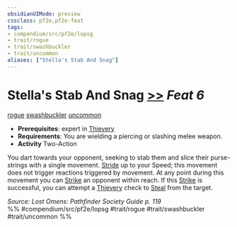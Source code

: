 ```yaml
---
obsidianUIMode: preview
cssclass: pf2e,pf2e-feat
tags:
- compendium/src/pf2e/lopsg
- trait/rogue
- trait/swashbuckler
- trait/uncommon
aliases: ["Stella's Stab And Snag"]
---
```

# Stella's Stab And Snag  [>>](rules/core-rulebook/chapter-9-playing-the-game.md#Actions "Two-Action") *Feat 6*  
[rogue](rules/traits/rogue.md "Rogue Class Trait")  [swashbuckler](rules/traits/swashbuckler-apg.md "Swashbuckler Class Trait")  [uncommon](rules/traits/uncommon.md "Uncommon Rarity Trait")  

- **Prerequisites**: expert in [Thievery](compendium/skills.md#Thievery)
- **Requirements**: You are wielding a piercing or slashing melee weapon.
- **Activity** Two-Action

You dart towards your opponent, seeking to stab them and slice their purse-strings with a single movement. [Stride](rules/actions/stride.md) up to your Speed; this movement does not trigger reactions triggered by movement. At any point during this movement you can [Strike](rules/actions/strike.md) an opponent within reach. If this [Strike](rules/actions/strike.md) is successful, you can attempt a [Thievery](compendium/skills.md#Thievery) check to [Steal](rules/actions/steal.md) from the target.

*Source: Lost Omens: Pathfinder Society Guide p. 119*  
%% #compendium/src/pf2e/lopsg #trait/rogue #trait/swashbuckler #trait/uncommon %%